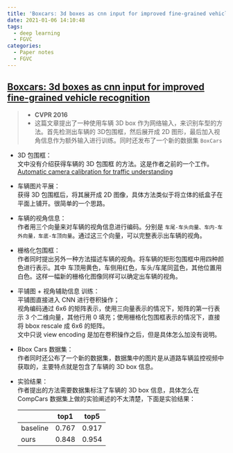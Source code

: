 ```yaml
---
title: 'Boxcars: 3d boxes as cnn input for improved fine-grained vehicle recognition'
date: 2021-01-06 14:10:48
tags: 
  - deep learning
  - FGVC
categories:
  - Paper notes
  - FGVC
---
```


## [Boxcars: 3d boxes as cnn input for improved fine-grained vehicle recognition](https://www.cv-foundation.org/openaccess/content_cvpr_2016/papers/Sochor_BoxCars_3D_Boxes_CVPR_2016_paper.pdf)
>- **CVPR 2016**
>- 这篇文章提出了一种使用车辆 3D box 作为网络输入，来识别车型的方法。首先检测出车辆的 3D包围框，然后展开成 2D 图形，最后加入视角信息作为额外输入进行训练。同时还发布了一个新的数据集 `BoxCars`

<!-- more -->

  - 3D 包围框：  
  文中没有介绍获得车辆的 3D 包围框 的方法。这是作者之前的一个工作。[Automatic camera  calibration for traffic understanding](http://www.bmva.org/bmvc/2014/files/paper013.pdf)
  - 车辆图片平展：  
  获得 3D 包围框后，将其展开成 2D 图像，具体方法类似于将立体的纸盒子在平面上铺开。很简单的一个思路。
  - 车辆的视角信息：  
  作者用三个向量来对车辆的视角信息进行编码。分别是 `车尾-车头向量、车内-车外向量，车底-车顶向量`。通过这三个向量，可以完整表示出车辆的视角。
  - 栅格化包围框：  
  作者同时提出另外一种方法描述车辆的视角。将车辆的矩形包围框中用四种颜色进行表示。其中 车顶用黄色，车侧用红色，车头/车尾同蓝色，其他位置用白色。这样一幅新的栅格化图像同样可以确定出车辆的视角。  
  - 平铺图 + 视角辅助信息 训练：  
  平铺图直接进入 CNN 进行卷积操作；  
  视角编码通过 6x6 的矩阵表示，使用三向量表示的情况下，矩阵的第一行表示 3 个二维向量，其他行用 0 填充；使用栅格化包围框表示的情况下，直接将 bbox rescale 成 6x6 的矩阵。  
  文中只说 view encoding 是加在卷积操作之后，但是具体怎么加没有说明。
  - Bbox Cars 数据集：  
  作者同时还公布了一个新的数据集，数据集中的图片是从道路车辆监控视频中获取的，主要特点就是包含了车辆的 3D box 信息。
  - 实验结果：  
  作者提出的方法需要数据集标注了车辆的 3D box 信息，具体怎么在 CompCars 数据集上做的实验阐述的不太清楚，下面是实验结果：
  
      |          | top1  | top5  |
      |-         |-      |-      |
      | baseline | 0.767 | 0.917 |
      | ours     | 0.848 | 0.954 |